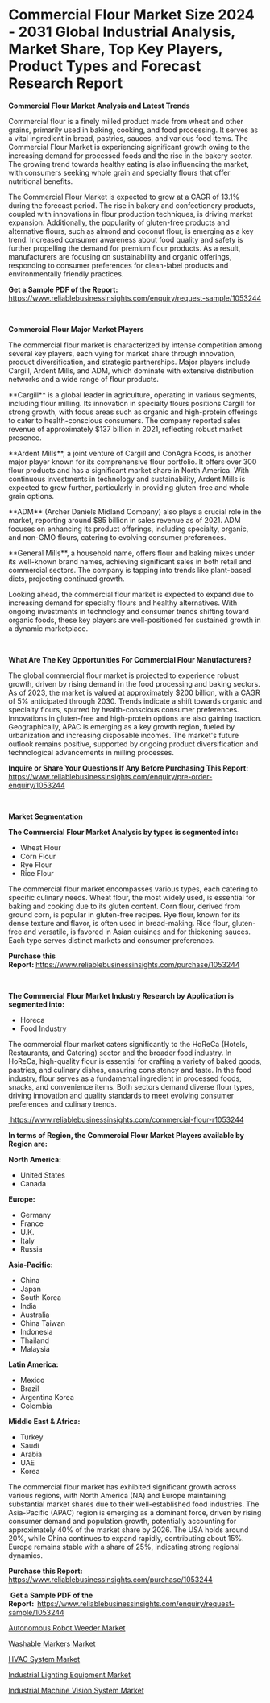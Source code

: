 <p><h1>Commercial Flour Market Size 2024 - 2031 Global Industrial Analysis, Market Share, Top Key Players, Product Types and Forecast Research Report</h1></p><p><strong>Commercial Flour Market Analysis and Latest Trends</strong></p>
<p><p>Commercial flour is a finely milled product made from wheat and other grains, primarily used in baking, cooking, and food processing. It serves as a vital ingredient in bread, pastries, sauces, and various food items. The Commercial Flour Market is experiencing significant growth owing to the increasing demand for processed foods and the rise in the bakery sector. The growing trend towards healthy eating is also influencing the market, with consumers seeking whole grain and specialty flours that offer nutritional benefits.</p><p>The Commercial Flour Market is expected to grow at a CAGR of 13.1% during the forecast period. The rise in bakery and confectionery products, coupled with innovations in flour production techniques, is driving market expansion. Additionally, the popularity of gluten-free products and alternative flours, such as almond and coconut flour, is emerging as a key trend. Increased consumer awareness about food quality and safety is further propelling the demand for premium flour products. As a result, manufacturers are focusing on sustainability and organic offerings, responding to consumer preferences for clean-label products and environmentally friendly practices.</p></p>
<p><strong>Get a Sample PDF of the Report:&nbsp;</strong> <a href="https://www.reliablebusinessinsights.com/enquiry/request-sample/1053244?utm_campaign=1119&utm_medium=2&utm_source=Github&utm_content=ia&utm_term=17112024&utm_id=commercial-flour">https://www.reliablebusinessinsights.com/enquiry/request-sample/1053244</a></p>
<p>&nbsp;</p>
<p><strong>Commercial Flour Major Market Players</strong></p>
<p><p>The commercial flour market is characterized by intense competition among several key players, each vying for market share through innovation, product diversification, and strategic partnerships. Major players include Cargill, Ardent Mills, and ADM, which dominate with extensive distribution networks and a wide range of flour products.</p><p>**Cargill** is a global leader in agriculture, operating in various segments, including flour milling. Its innovation in specialty flours positions Cargill for strong growth, with focus areas such as organic and high-protein offerings to cater to health-conscious consumers. The company reported sales revenue of approximately $137 billion in 2021, reflecting robust market presence.</p><p>**Ardent Mills**, a joint venture of Cargill and ConAgra Foods, is another major player known for its comprehensive flour portfolio. It offers over 300 flour products and has a significant market share in North America. With continuous investments in technology and sustainability, Ardent Mills is expected to grow further, particularly in providing gluten-free and whole grain options.</p><p>**ADM** (Archer Daniels Midland Company) also plays a crucial role in the market, reporting around $85 billion in sales revenue as of 2021. ADM focuses on enhancing its product offerings, including specialty, organic, and non-GMO flours, catering to evolving consumer preferences.</p><p>**General Mills**, a household name, offers flour and baking mixes under its well-known brand names, achieving significant sales in both retail and commercial sectors. The company is tapping into trends like plant-based diets, projecting continued growth.</p><p>Looking ahead, the commercial flour market is expected to expand due to increasing demand for specialty flours and healthy alternatives. With ongoing investments in technology and consumer trends shifting toward organic foods, these key players are well-positioned for sustained growth in a dynamic marketplace.</p></p>
<p>&nbsp;</p>
<p><strong>What Are The Key Opportunities For Commercial Flour Manufacturers?</strong></p>
<p><p>The global commercial flour market is projected to experience robust growth, driven by rising demand in the food processing and baking sectors. As of 2023, the market is valued at approximately $200 billion, with a CAGR of 5% anticipated through 2030. Trends indicate a shift towards organic and specialty flours, spurred by health-conscious consumer preferences. Innovations in gluten-free and high-protein options are also gaining traction. Geographically, APAC is emerging as a key growth region, fueled by urbanization and increasing disposable incomes. The market's future outlook remains positive, supported by ongoing product diversification and technological advancements in milling processes.</p></p>
<p><strong>Inquire or Share Your Questions If Any Before Purchasing This Report:</strong> <a href="https://www.reliablebusinessinsights.com/enquiry/pre-order-enquiry/1053244?utm_campaign=1119&utm_medium=2&utm_source=Github&utm_content=ia&utm_term=17112024&utm_id=commercial-flour">https://www.reliablebusinessinsights.com/enquiry/pre-order-enquiry/1053244</a></p>
<p>&nbsp;</p>
<p><strong>Market Segmentation</strong></p>
<p><strong>The Commercial Flour Market Analysis by types is segmented into:</strong></p>
<p><ul><li>Wheat Flour</li><li>Corn Flour</li><li>Rye Flour</li><li>Rice Flour</li></ul></p>
<p><p>The commercial flour market encompasses various types, each catering to specific culinary needs. Wheat flour, the most widely used, is essential for baking and cooking due to its gluten content. Corn flour, derived from ground corn, is popular in gluten-free recipes. Rye flour, known for its dense texture and flavor, is often used in bread-making. Rice flour, gluten-free and versatile, is favored in Asian cuisines and for thickening sauces. Each type serves distinct markets and consumer preferences.</p></p>
<p><strong>Purchase this Report:&nbsp;</strong><a href="https://www.reliablebusinessinsights.com/purchase/1053244?utm_campaign=1119&utm_medium=2&utm_source=Github&utm_content=ia&utm_term=17112024&utm_id=commercial-flour">https://www.reliablebusinessinsights.com/purchase/1053244</a></p>
<p>&nbsp;</p>
<p><strong>The Commercial Flour Market Industry Research by Application is segmented into:</strong></p>
<p><ul><li>Horeca</li><li>Food Industry</li></ul></p>
<p><p>The commercial flour market caters significantly to the HoReCa (Hotels, Restaurants, and Catering) sector and the broader food industry. In HoReCa, high-quality flour is essential for crafting a variety of baked goods, pastries, and culinary dishes, ensuring consistency and taste. In the food industry, flour serves as a fundamental ingredient in processed foods, snacks, and convenience items. Both sectors demand diverse flour types, driving innovation and quality standards to meet evolving consumer preferences and culinary trends.</p></p>
<p><a href="https://www.reliablebusinessinsights.com/commercial-flour-r1053244?utm_campaign=1119&utm_medium=2&utm_source=Github&utm_content=ia&utm_term=17112024&utm_id=commercial-flour">&nbsp;https://www.reliablebusinessinsights.com/commercial-flour-r1053244</a></p>
<p><strong>In terms of Region, the Commercial Flour Market Players available by Region are:</strong></p>
<p>
    <p> <strong> North America: </strong>
        <ul>
            <li>United States</li>
            <li>Canada</li>
        </ul>
        </p> 
    <p> <strong> Europe: </strong>
        <ul>
            <li>Germany</li>
            <li>France</li>
            <li>U.K.</li>
            <li>Italy</li>
            <li>Russia</li>
        </ul>
        </p> 
    <p> <strong> Asia-Pacific: </strong>
        <ul>
            <li>China</li>
            <li>Japan</li>
            <li>South Korea</li>
            <li>India</li>
            <li>Australia</li>
            <li>China Taiwan</li>
            <li>Indonesia</li>
            <li>Thailand</li>
            <li>Malaysia</li>
        </ul>
        </p> 
    <p> <strong> Latin America: </strong>
        <ul>
            <li>Mexico</li>
            <li>Brazil</li>
            <li>Argentina Korea</li>
            <li>Colombia</li>
        </ul>
        </p> 
    <p> <strong> Middle East & Africa: </strong>
        <ul>
            <li>Turkey</li>
            <li>Saudi</li>
            <li>Arabia</li>
            <li>UAE</li>
            <li>Korea</li>
        </ul>
    </p>
    </p>
<p><p>The commercial flour market has exhibited significant growth across various regions, with North America (NA) and Europe maintaining substantial market shares due to their well-established food industries. The Asia-Pacific (APAC) region is emerging as a dominant force, driven by rising consumer demand and population growth, potentially accounting for approximately 40% of the market share by 2026. The USA holds around 20%, while China continues to expand rapidly, contributing about 15%. Europe remains stable with a share of 25%, indicating strong regional dynamics.</p></p>
<p><strong>Purchase this Report: </strong><a href="https://www.reliablebusinessinsights.com/purchase/1053244?utm_campaign=1119&utm_medium=2&utm_source=Github&utm_content=ia&utm_term=17112024&utm_id=commercial-flour">https://www.reliablebusinessinsights.com/purchase/1053244</a></p>
<p>&nbsp;<strong>Get a Sample PDF of the Report:&nbsp;&nbsp;</strong><a href="https://www.reliablebusinessinsights.com/enquiry/request-sample/1053244?utm_campaign=1119&utm_medium=2&utm_source=Github&utm_content=ia&utm_term=17112024&utm_id=commercial-flour">https://www.reliablebusinessinsights.com/enquiry/request-sample/1053244</a></p>
<p><strong></strong></p>
<p><p><a href="https://issuu.com/reportprime-2/docs/autonomous-robot-weeder-market-size_fd26012e497a76?utm_campaign=1119&utm_medium=2&utm_source=Github&utm_content=ia&utm_term=17112024&utm_id=commercial-flour">Autonomous Robot Weeder Market</a></p><p><a href="https://issuu.com/reportprime-2/docs/washable-markers-market-size-2030.p_88150bb89a4407?utm_campaign=1119&utm_medium=2&utm_source=Github&utm_content=ia&utm_term=17112024&utm_id=commercial-flour">Washable Markers Market</a></p><p><a href="https://www.linkedin.com/pulse/hvac-system-market-size-growth-trends-statistics-forecasts-6hage?utm_campaign=1119&utm_medium=2&utm_source=Github&utm_content=ia&utm_term=17112024&utm_id=commercial-flour">HVAC System Market</a></p><p><a href="https://www.linkedin.com/pulse/future-ready-strategic-insights-global-industrial-lighting-tf6he?utm_campaign=1119&utm_medium=2&utm_source=Github&utm_content=ia&utm_term=17112024&utm_id=commercial-flour">Industrial Lighting Equipment Market</a></p><p><a href="https://www.linkedin.com/pulse/industrial-machine-vision-system-market-growth-segmentation-xj7se?utm_campaign=1119&utm_medium=2&utm_source=Github&utm_content=ia&utm_term=17112024&utm_id=commercial-flour">Industrial Machine Vision System Market</a></p></p>